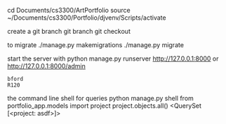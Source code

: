 cd Documents/cs3300/ArtPortfolio
source ~/Documents/cs3300/Portfolio/djvenv/Scripts/activate

create a git branch
    git branch <branch name>
    git checkout <branch name>

to migrate
    ./manage.py makemigrations
    ./manage.py migrate

start the server with 
    python manage.py runserver
    http://127.0.0.1:8000
    or
    http://127.0.0.1:8000/admin

    bford
    R120

the command line shell for queries
    python manage.py shell
    from portfolio_app.models import project
    project.objects.all()
    <QuerySet [<project: asdf>]>